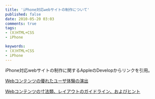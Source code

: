 ```yaml
---
title: 'iPhone対応webサイトの制作について'
published: false
date: 2010-05-20 03:03
comments: true
tags:
- (X)HTML+CSS
- iPhone

keywords:
- (X)HTML+CSS
- iPhone
---
```

iPhone対応webサイトの制作に関するAppleのDevelopからリンクを引用。

[Webコンテンツの優れたユーザ体験の演出](http://developer.apple.com/jp/iphone/library/documentation/UserExperience/Conceptual/MobileHIG/WebContentPrinciples/chapter_18_section_1.html#//apple_ref/doc/uid/TP40006556-CH19-SW1 "Webコンテンツの優れたユーザ体験の演出")

[Webコンテンツの寸法類、レイアウトのガイドライン、およびヒント](http://developer.apple.com/jp/iphone/library/documentation/UserExperience/Conceptual/MobileHIG/WebContentMetrics/chapter_19_section_1.html#//apple_ref/doc/uid/TP40006556-CH18-SW20 "Webコンテンツの寸法類、レイアウトのガイドライン、およびヒント")